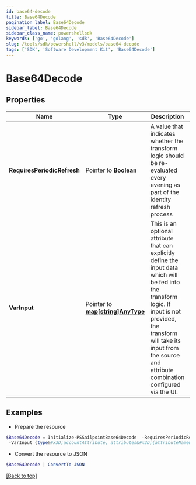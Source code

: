 ```yaml
---
id: base64-decode
title: Base64Decode
pagination_label: Base64Decode
sidebar_label: Base64Decode
sidebar_class_name: powershellsdk
keywords: ['go', 'golang', 'sdk', 'Base64Decode'] 
slug: /tools/sdk/powershell/v3/models/base64-decode
tags: ['SDK', 'Software Development Kit', 'Base64Decode']
---
```



# Base64Decode

## Properties

Name | Type | Description | Notes
------------ | ------------- | ------------- | -------------
**RequiresPeriodicRefresh** |  Pointer to **Boolean** | A value that indicates whether the transform logic should be re-evaluated every evening as part of the identity refresh process | [optional] [default to $false]
**VarInput** |  Pointer to [**map[string]AnyType**](any-type) | This is an optional attribute that can explicitly define the input data which will be fed into the transform logic. If input is not provided, the transform will take its input from the source and attribute combination configured via the UI. | [optional] 

## Examples

- Prepare the resource
```powershell
$Base64Decode = Initialize-PSSailpointBase64Decode  -RequiresPeriodicRefresh false `
 -VarInput {type&#x3D;accountAttribute, attributes&#x3D;{attributeName&#x3D;first_name, sourceName&#x3D;Source}}
```

- Convert the resource to JSON
```powershell
$Base64Decode | ConvertTo-JSON
```


[[Back to top]](#) 

